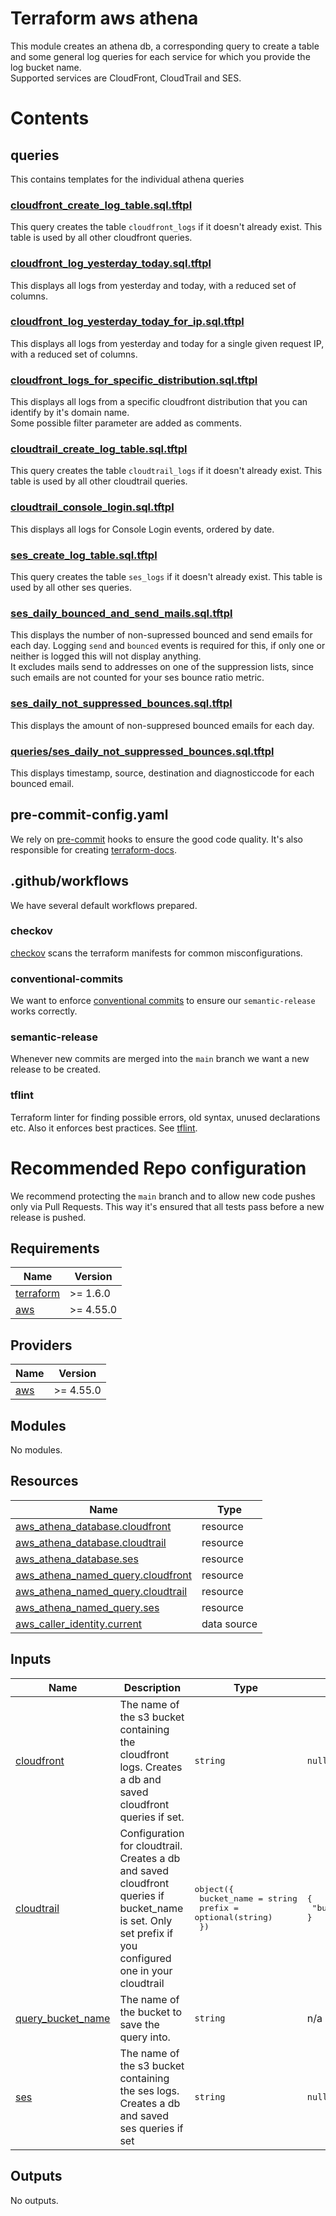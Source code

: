 # Terraform aws athena

This module creates an athena db, a corresponding query to create a table and some general log queries for each service for which you provide the log bucket name.  
Supported services are CloudFront, CloudTrail and SES.

# Contents

## queries

This contains templates for the individual athena queries

### [cloudfront_create_log_table.sql.tftpl](queries/cloudfront_create_log_table.sql.tftpl)

This query creates the table `cloudfront_logs` if it doesn't already exist. This table is used by all other cloudfront queries.

### [cloudfront_log_yesterday_today.sql.tftpl](queries/cloudfront_log_yesterday_today.sql.tftpl)

This displays all logs from yesterday and today, with a reduced set of columns.

### [cloudfront_log_yesterday_today_for_ip.sql.tftpl](queries/cloudfront_log_yesterday_today_for_ip.sql.tftpl)

This displays all logs from yesterday and today for a single given request IP, with a reduced set of columns.

### [cloudfront_logs_for_specific_distribution.sql.tftpl](queries/cloudfront_logs_for_specific_distribution.sql.tftpl)

This displays all logs from a specific cloudfront distribution that you can identify by it's domain name.  
Some possible filter parameter are added as comments.

### [cloudtrail_create_log_table.sql.tftpl](queries/cloudtrail_create_log_table.sql.tftpl)

This query creates the table `cloudtrail_logs` if it doesn't already exist. This table is used by all other cloudtrail queries.

### [cloudtrail_console_login.sql.tftpl](queries/cloudtrail_console_login.sql.tftpl)

This displays all logs for Console Login events, ordered by date.

### [ses_create_log_table.sql.tftpl](queries/ses_create_log_table.sql.tftpl)

This query creates the table `ses_logs` if it doesn't already exist. This table is used by all other ses queries.

### [ses_daily_bounced_and_send_mails.sql.tftpl](queries/ses_daily_bounced_and_send_mails.sql.tftpl)

This displays the number of non-supressed bounced and send emails for each day. Logging `send` and `bounced` events is required for this, if only one or neither is logged this will not display anything.  
It excludes mails send to addresses on one of the suppression lists, since such emails are not counted for your ses bounce ratio metric.


### [ses_daily_not_suppressed_bounces.sql.tftpl](queries/ses_daily_not_suppressed_bounces.sql.tftpl)

This displays the amount of non-suppresed bounced emails for each day.

### [queries/ses_daily_not_suppressed_bounces.sql.tftpl](queries/ses_daily_not_suppressed_bounces.sql.tftpl)

This displays timestamp, source, destination and diagnosticcode for each bounced email.


## pre-commit-config.yaml

We rely on [pre-commit](https://pre-commit.com/) hooks to ensure the good code quality. It's also responsible for creating [terraform-docs](https://terraform-docs.io/).

## .github/workflows

We have several default workflows prepared.

### checkov

[checkov](https://www.checkov.io/) scans the terraform manifests for common misconfigurations.

### conventional-commits

We want to enforce [conventional commits](https://www.conventionalcommits.org/en/v1.0.0/) to ensure our `semantic-release` works correctly.

### semantic-release

Whenever new commits are merged into the `main` branch we want a new release to be created.

### tflint

Terraform linter for finding possible errors, old syntax, unused declarations etc. Also it enforces best practices. See [tflint](https://github.com/terraform-linters/tflint).

# Recommended Repo configuration

We recommend protecting the `main` branch and to allow new code pushes only via Pull Requests. This way it's ensured that all tests pass before a new release is pushed.
<!-- BEGINNING OF PRE-COMMIT-TERRAFORM DOCS HOOK -->
## Requirements

| Name | Version |
|------|---------|
| <a name="requirement_terraform"></a> [terraform](#requirement\_terraform) | >= 1.6.0 |
| <a name="requirement_aws"></a> [aws](#requirement\_aws) | >= 4.55.0 |

## Providers

| Name | Version |
|------|---------|
| <a name="provider_aws"></a> [aws](#provider\_aws) | >= 4.55.0 |

## Modules

No modules.

## Resources

| Name | Type |
|------|------|
| [aws_athena_database.cloudfront](https://registry.terraform.io/providers/hashicorp/aws/latest/docs/resources/athena_database) | resource |
| [aws_athena_database.cloudtrail](https://registry.terraform.io/providers/hashicorp/aws/latest/docs/resources/athena_database) | resource |
| [aws_athena_database.ses](https://registry.terraform.io/providers/hashicorp/aws/latest/docs/resources/athena_database) | resource |
| [aws_athena_named_query.cloudfront](https://registry.terraform.io/providers/hashicorp/aws/latest/docs/resources/athena_named_query) | resource |
| [aws_athena_named_query.cloudtrail](https://registry.terraform.io/providers/hashicorp/aws/latest/docs/resources/athena_named_query) | resource |
| [aws_athena_named_query.ses](https://registry.terraform.io/providers/hashicorp/aws/latest/docs/resources/athena_named_query) | resource |
| [aws_caller_identity.current](https://registry.terraform.io/providers/hashicorp/aws/latest/docs/data-sources/caller_identity) | data source |

## Inputs

| Name | Description | Type | Default | Required |
|------|-------------|------|---------|:--------:|
| <a name="input_cloudfront"></a> [cloudfront](#input\_cloudfront) | The name of the s3 bucket containing the cloudfront logs. Creates a db and saved cloudfront queries if set. | `string` | `null` | no |
| <a name="input_cloudtrail"></a> [cloudtrail](#input\_cloudtrail) | Configuration for cloudtrail. Creates a db and saved cloudfront queries if bucket\_name is set. Only set prefix if you configured one in your cloudtrail | <pre>object({<br/>    bucket_name = string<br/>    prefix      = optional(string)<br/>  })</pre> | <pre>{<br/>  "bucket_name": null<br/>}</pre> | no |
| <a name="input_query_bucket_name"></a> [query\_bucket\_name](#input\_query\_bucket\_name) | The name of the bucket to save the query into. | `string` | n/a | yes |
| <a name="input_ses"></a> [ses](#input\_ses) | The name of the s3 bucket containing the ses logs. Creates a db and saved ses queries if set | `string` | `null` | no |

## Outputs

No outputs.
<!-- END OF PRE-COMMIT-TERRAFORM DOCS HOOK -->
